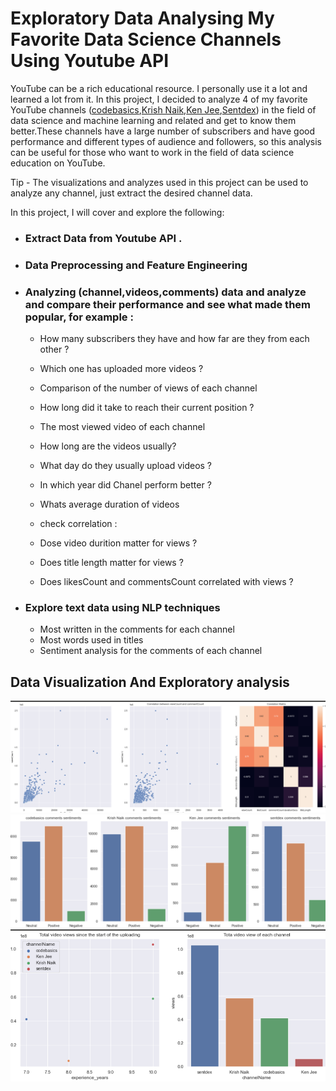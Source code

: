 # Exploratory Data Analysing My Favorite Data Science Channels Using Youtube API

YouTube can be a rich educational resource. I personally use it a lot and learned a lot from it. In this project, I decided to analyze 4 of my favorite YouTube channels ([codebasics](https://www.youtube.com/results?search_query=codebasics),[Krish Naik](https://www.youtube.com/user/krishnaik06),[Ken Jee](https://www.youtube.com/c/KenJee1),[Sentdex](https://www.youtube.com/c/sentdex)) in the field of data science and machine learning and related and get to know them better.These channels have a large number of subscribers and have good performance and different types of audience and followers, so this analysis can be useful for those who want to work in the field of data science education on YouTube.

Tip - The visualizations and analyzes used in this project can be used to analyze any channel, just extract the desired channel data.

In this project, I will cover and explore the following:

- ### Extract Data from Youtube API .
- ### Data Preprocessing and Feature Engineering
- ### Analyzing (channel,videos,comments) data and analyze and compare their performance and see what made them popular, for example :
    - How many subscribers they have and how far are they from each other ?
    - Which one has uploaded more videos ?
    - Comparison of the number of views of each channel
    - How long did it take to reach their current position ?
    - The most viewed video of each channel
    - How long are the videos usually?
    - What day do they usually upload videos ?
    - In which year did Chanel perform better ?
    - Whats average duration of videos 

    - check correlation :
    - Dose video durition matter for views ?
    - Does title length matter for views ? 
    - Does likesCount and commentsCount correlated with views ?  
    
- ### Explore text data using NLP techniques
    - Most written in the comments for each channel
    - Most words used in titles
    - Sentiment analysis for the comments of each channel
     
## Data Visualization And Exploratory analysis

![alt text](https://github.com/meysamraz/youtube-api-eda/blob/master/src/corr.png)
![alt text](https://github.com/meysamraz/youtube-api-eda/blob/master/src/sentiment_analysis.png)
![alt text](https://github.com/meysamraz/youtube-api-eda/blob/master/src/views.png)

     
 
 
